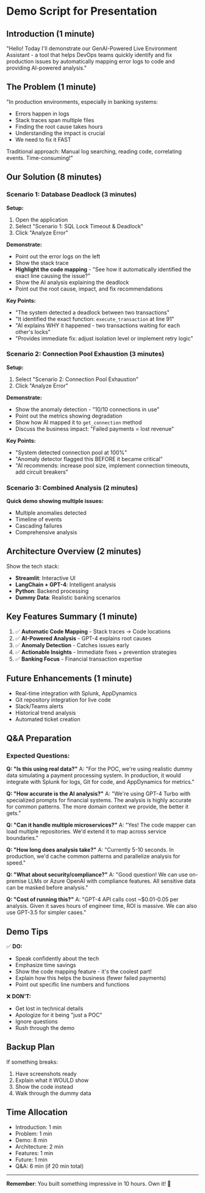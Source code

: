 # Demo Script for Presentation

## Introduction (1 minute)

"Hello! Today I'll demonstrate our GenAI-Powered Live Environment Assistant - a tool that helps DevOps teams quickly identify and fix production issues by automatically mapping error logs to code and providing AI-powered analysis."

## The Problem (1 minute)

"In production environments, especially in banking systems:

- Errors happen in logs
- Stack traces span multiple files
- Finding the root cause takes hours
- Understanding the impact is crucial
- We need to fix it FAST

Traditional approach: Manual log searching, reading code, correlating events. Time-consuming!"

## Our Solution (8 minutes)

### Scenario 1: Database Deadlock (3 minutes)

**Setup:**

1. Open the application
2. Select "Scenario 1: SQL Lock Timeout & Deadlock"
3. Click "Analyze Error"

**Demonstrate:**

- Point out the error logs on the left
- Show the stack trace
- **Highlight the code mapping** - "See how it automatically identified the exact line causing the issue?"
- Show the AI analysis explaining the deadlock
- Point out the root cause, impact, and fix recommendations

**Key Points:**

- "The system detected a deadlock between two transactions"
- "It identified the exact function: `execute_transaction` at line 91"
- "AI explains WHY it happened - two transactions waiting for each other's locks"
- "Provides immediate fix: adjust isolation level or implement retry logic"

### Scenario 2: Connection Pool Exhaustion (3 minutes)

**Setup:**

1. Select "Scenario 2: Connection Pool Exhaustion"
2. Click "Analyze Error"

**Demonstrate:**

- Show the anomaly detection - "10/10 connections in use"
- Point out the metrics showing degradation
- Show how AI mapped it to `get_connection` method
- Discuss the business impact: "Failed payments = lost revenue"

**Key Points:**

- "System detected connection pool at 100%"
- "Anomaly detector flagged this BEFORE it became critical"
- "AI recommends: increase pool size, implement connection timeouts, add circuit breakers"

### Scenario 3: Combined Analysis (2 minutes)

**Quick demo showing multiple issues:**

- Multiple anomalies detected
- Timeline of events
- Cascading failures
- Comprehensive analysis

## Architecture Overview (2 minutes)

Show the tech stack:

- **Streamlit**: Interactive UI
- **LangChain + GPT-4**: Intelligent analysis
- **Python**: Backend processing
- **Dummy Data**: Realistic banking scenarios

## Key Features Summary (1 minute)

1. ✅ **Automatic Code Mapping** - Stack traces → Code locations
2. ✅ **AI-Powered Analysis** - GPT-4 explains root causes
3. ✅ **Anomaly Detection** - Catches issues early
4. ✅ **Actionable Insights** - Immediate fixes + prevention strategies
5. ✅ **Banking Focus** - Financial transaction expertise

## Future Enhancements (1 minute)

- Real-time integration with Splunk, AppDynamics
- Git repository integration for live code
- Slack/Teams alerts
- Historical trend analysis
- Automated ticket creation

## Q&A Preparation

### Expected Questions:

**Q: "Is this using real data?"**
A: "For the POC, we're using realistic dummy data simulating a payment processing system. In production, it would integrate with Splunk for logs, Git for code, and AppDynamics for metrics."

**Q: "How accurate is the AI analysis?"**
A: "We're using GPT-4 Turbo with specialized prompts for financial systems. The analysis is highly accurate for common patterns. The more domain context we provide, the better it gets."

**Q: "Can it handle multiple microservices?"**
A: "Yes! The code mapper can load multiple repositories. We'd extend it to map across service boundaries."

**Q: "How long does analysis take?"**
A: "Currently 5-10 seconds. In production, we'd cache common patterns and parallelize analysis for speed."

**Q: "What about security/compliance?"**
A: "Good question! We can use on-premise LLMs or Azure OpenAI with compliance features. All sensitive data can be masked before analysis."

**Q: "Cost of running this?"**
A: "GPT-4 API calls cost ~$0.01-0.05 per analysis. Given it saves hours of engineer time, ROI is massive. We can also use GPT-3.5 for simpler cases."

## Demo Tips

✅ **DO:**

- Speak confidently about the tech
- Emphasize time savings
- Show the code mapping feature - it's the coolest part!
- Explain how this helps the business (fewer failed payments)
- Point out specific line numbers and functions

❌ **DON'T:**

- Get lost in technical details
- Apologize for it being "just a POC"
- Ignore questions
- Rush through the demo

## Backup Plan

If something breaks:

1. Have screenshots ready
2. Explain what it WOULD show
3. Show the code instead
4. Walk through the dummy data

## Time Allocation

- Introduction: 1 min
- Problem: 1 min
- Demo: 8 min
- Architecture: 2 min
- Features: 1 min
- Future: 1 min
- Q&A: 6 min (if 20 min total)

---

**Remember**: You built something impressive in 10 hours. Own it! 🚀
